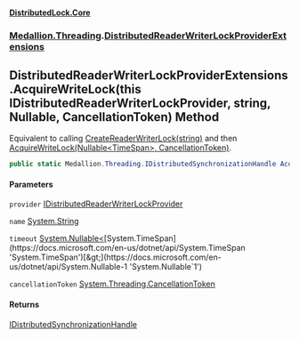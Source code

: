 #### [DistributedLock.Core](README.md 'README')
### [Medallion.Threading](Medallion.Threading.md 'Medallion.Threading').[DistributedReaderWriterLockProviderExtensions](DistributedReaderWriterLockProviderExtensions.md 'Medallion.Threading.DistributedReaderWriterLockProviderExtensions')

## DistributedReaderWriterLockProviderExtensions.AcquireWriteLock(this IDistributedReaderWriterLockProvider, string, Nullable<TimeSpan>, CancellationToken) Method

Equivalent to calling [CreateReaderWriterLock(string)](IDistributedReaderWriterLockProvider.CreateReaderWriterLock.BJyxJJllIyIqdlfqBHLDTA.md 'Medallion.Threading.IDistributedReaderWriterLockProvider.CreateReaderWriterLock(string)') and then
[AcquireWriteLock(Nullable&lt;TimeSpan&gt;, CancellationToken)](IDistributedReaderWriterLock.AcquireWriteLock.8zDirrYDrgr0WzrsnH7blA.md 'Medallion.Threading.IDistributedReaderWriterLock.AcquireWriteLock(System.Nullable<System.TimeSpan>, System.Threading.CancellationToken)').

```csharp
public static Medallion.Threading.IDistributedSynchronizationHandle AcquireWriteLock(this Medallion.Threading.IDistributedReaderWriterLockProvider provider, string name, System.Nullable<System.TimeSpan> timeout=null, System.Threading.CancellationToken cancellationToken=default(System.Threading.CancellationToken));
```
#### Parameters

<a name='Medallion.Threading.DistributedReaderWriterLockProviderExtensions.AcquireWriteLock(thisMedallion.Threading.IDistributedReaderWriterLockProvider,string,System.Nullable_System.TimeSpan_,System.Threading.CancellationToken).provider'></a>

`provider` [IDistributedReaderWriterLockProvider](IDistributedReaderWriterLockProvider.md 'Medallion.Threading.IDistributedReaderWriterLockProvider')

<a name='Medallion.Threading.DistributedReaderWriterLockProviderExtensions.AcquireWriteLock(thisMedallion.Threading.IDistributedReaderWriterLockProvider,string,System.Nullable_System.TimeSpan_,System.Threading.CancellationToken).name'></a>

`name` [System.String](https://docs.microsoft.com/en-us/dotnet/api/System.String 'System.String')

<a name='Medallion.Threading.DistributedReaderWriterLockProviderExtensions.AcquireWriteLock(thisMedallion.Threading.IDistributedReaderWriterLockProvider,string,System.Nullable_System.TimeSpan_,System.Threading.CancellationToken).timeout'></a>

`timeout` [System.Nullable&lt;](https://docs.microsoft.com/en-us/dotnet/api/System.Nullable-1 'System.Nullable`1')[System.TimeSpan](https://docs.microsoft.com/en-us/dotnet/api/System.TimeSpan 'System.TimeSpan')[&gt;](https://docs.microsoft.com/en-us/dotnet/api/System.Nullable-1 'System.Nullable`1')

<a name='Medallion.Threading.DistributedReaderWriterLockProviderExtensions.AcquireWriteLock(thisMedallion.Threading.IDistributedReaderWriterLockProvider,string,System.Nullable_System.TimeSpan_,System.Threading.CancellationToken).cancellationToken'></a>

`cancellationToken` [System.Threading.CancellationToken](https://docs.microsoft.com/en-us/dotnet/api/System.Threading.CancellationToken 'System.Threading.CancellationToken')

#### Returns
[IDistributedSynchronizationHandle](IDistributedSynchronizationHandle.md 'Medallion.Threading.IDistributedSynchronizationHandle')